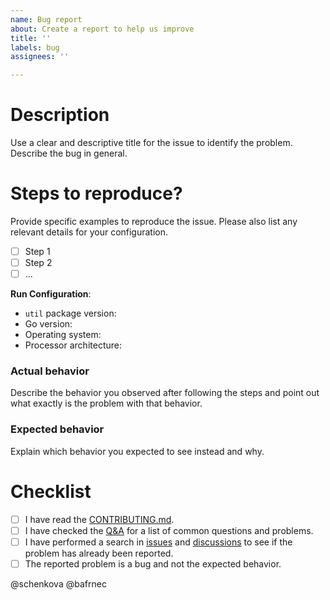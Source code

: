 ```yaml
---
name: Bug report
about: Create a report to help us improve
title: ''
labels: bug
assignees: ''

---
```


# Description

Use a clear and descriptive title for the issue to identify the problem. Describe the bug in general.

# Steps to reproduce?

Provide specific examples to reproduce the issue. Please also list any relevant details for your configuration.

- [ ] Step 1
- [ ] Step 2
- [ ] ...

**Run Configuration**:
- `util` package version:
- Go version:
- Operating system:
- Processor architecture:

### Actual behavior

Describe the behavior you observed after following the steps and point out what exactly is the problem with that behavior.

### Expected behavior

Explain which behavior you expected to see instead and why.

# Checklist

- [ ] I have read the [CONTRIBUTING.md](https://github.com/livesport-tv/util/blob/master/CONTRIBUTING.md).
- [ ] I have checked the [Q&A](https://github.com/livesport-tv/util/discussions/categories/q-a) for a list of common questions and problems.
- [ ] I have performed a search in [issues](https://github.com/livesport-tv/util/issues) and [discussions](https://github.com/livesport-tv/util/discussions) to see if the problem has already been reported.
- [ ] The reported problem is a bug and not the expected behavior.

@schenkova @bafrnec
